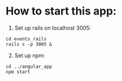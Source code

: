 # How to start this app:

 1. Set up rails on localhost 3005:
```
cd events_rails
rails s -p 3005 &
```
2. Set up npm:
```
cd ../angular_app
npm start
```
